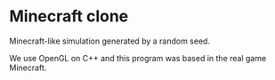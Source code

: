 # Minecraft clone

Minecraft-like simulation generated by a random seed.

We use OpenGL on C++ and this program was based in the real game Minecraft.
